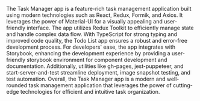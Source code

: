 The Task Manager app is a feature-rich task management application built using modern technologies such as React, Redux, Formik, and Axios. It leverages the power of Material-UI for a visually appealing and user-friendly interface.
The app utilizes Redux Toolkit to efficiently manage state and handle complex data flow.
With TypeScript for strong typing and improved code quality, the Todo List app ensures a robust and error-free development process. 
For developers' ease, the app integrates with Storybook, enhancing the development experience by providing a user-friendly storybook environment for component development and documentation.
Additionally, utilities like gh-pages, jest-puppeteer, and start-server-and-test streamline deployment, image snapshot testing, and test automation.
Overall, the Task Manager app is a modern and well-rounded task management application that leverages the power of cutting-edge technologies for efficient and intuitive task organization.
